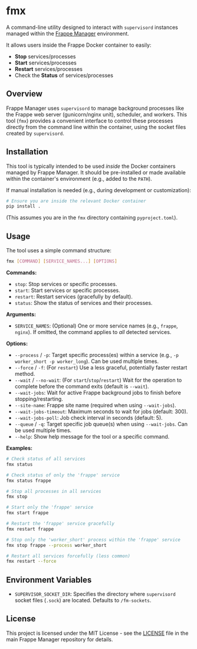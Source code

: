 # fmx

A command-line utility designed to interact with `supervisord` instances managed within the [Frappe Manager](https://github.com/rtCamp/Frappe-Manager) environment.

It allows users inside the Frappe Docker container to easily:

*   **Stop** services/processes
*   **Start** services/processes
*   **Restart** services/processes
*   Check the **Status** of services/processes

## Overview

Frappe Manager uses `supervisord` to manage background processes like the Frappe web server (gunicorn/nginx unit), scheduler, and workers. This tool (`fmx`) provides a convenient interface to control these processes directly from the command line within the container, using the socket files created by `supervisord`.

## Installation

This tool is typically intended to be used *inside* the Docker containers managed by Frappe Manager. It should be pre-installed or made available within the container's environment (e.g., added to the `PATH`).

If manual installation is needed (e.g., during development or customization):

```bash
# Ensure you are inside the relevant Docker container
pip install .
```

(This assumes you are in the `fmx` directory containing `pyproject.toml`).

## Usage

The tool uses a simple command structure:

```bash
fmx [COMMAND] [SERVICE_NAMES...] [OPTIONS]
```

**Commands:**

*   `stop`: Stop services or specific processes.
*   `start`: Start services or specific processes.
*   `restart`: Restart services (gracefully by default).
*   `status`: Show the status of services and their processes.

**Arguments:**

*   `SERVICE_NAMES`: (Optional) One or more service names (e.g., `frappe`, `nginx`). If omitted, the command applies to *all* detected services.

**Options:**

*   `--process` / `-p`: Target specific process(es) within a service (e.g., `-p worker_short -p worker_long`). Can be used multiple times.
*   `--force` / `-f`: (For `restart`) Use a less graceful, potentially faster restart method.
*   `--wait` / `--no-wait`: (For `start`/`stop`/`restart`) Wait for the operation to complete before the command exits (default is `--wait`).
*   `--wait-jobs`: Wait for active Frappe background jobs to finish before stopping/restarting.
*   `--site-name`: Frappe site name (required when using `--wait-jobs`).
*   `--wait-jobs-timeout`: Maximum seconds to wait for jobs (default: 300).
*   `--wait-jobs-poll`: Job check interval in seconds (default: 5).
*   `--queue` / `-q`: Target specific job queue(s) when using `--wait-jobs`. Can be used multiple times.
*   `--help`: Show help message for the tool or a specific command.

**Examples:**

```bash
# Check status of all services
fmx status

# Check status of only the 'frappe' service
fmx status frappe

# Stop all processes in all services
fmx stop

# Start only the 'frappe' service
fmx start frappe

# Restart the 'frappe' service gracefully
fmx restart frappe

# Stop only the 'worker_short' process within the 'frappe' service
fmx stop frappe --process worker_short

# Restart all services forcefully (less common)
fmx restart --force
```

## Environment Variables

*   `SUPERVISOR_SOCKET_DIR`: Specifies the directory where `supervisord` socket files (`.sock`) are located. Defaults to `/fm-sockets`.

## License

This project is licensed under the MIT License - see the [LICENSE](../LICENSE) file in the main Frappe Manager repository for details.
